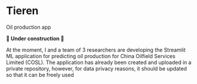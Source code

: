 # Tieren
Oil production app

**👷 Under construction 👷**

At the moment, I and a team of 3 researchers are developing the Streamlit ML application for predicting oil production for China Oilfield Services Limited (COSL). The application has already been created and uploaded in a private repository, however, for data privacy reasons, it should be updated so that it can be freely used

